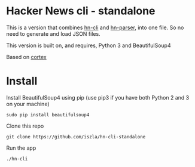 # Hacker News cli - standalone

This is a version that combines [hn-cli](https://github.com/iszla/hn-cli) and [hn-parser](https://github.com/iszla/hn-parser), into one file. So no need to generate and load JSON files.

This version is built on, and requires, Python 3 and BeautifulSoup4

Based on [cortex](https://github.com/GGLucas/cortex)

# Install

Install BeautifulSoup4 using pip (use pip3 if you have both Python 2 and 3 on your machine)
```
sudo pip install beautifulsoup4
```
Clone this repo
```
git clone https://github.com/iszla/hn-cli-standalone
```
Run the app
```
./hn-cli
```
